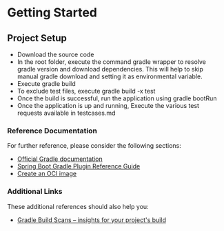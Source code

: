 # Getting Started

## Project Setup

* Download the source code
* In the root folder, execute the command gradle wrapper to resolve gradle version and download dependencies. This will help to skip manual gradle download and setting it as environmental variable.
* Execute gradle build
* To exclude test files, execute gradle build -x test
* Once the build is successful, run the application using gradle bootRun
* Once the application is up and running, Execute the various test requests available in testcases.md

### Reference Documentation
For further reference, please consider the following sections:

* [Official Gradle documentation](https://docs.gradle.org)
* [Spring Boot Gradle Plugin Reference Guide](https://docs.spring.io/spring-boot/docs/2.3.7.RELEASE/gradle-plugin/reference/html/)
* [Create an OCI image](https://docs.spring.io/spring-boot/docs/2.3.7.RELEASE/gradle-plugin/reference/html/#build-image)

### Additional Links
These additional references should also help you:

* [Gradle Build Scans – insights for your project's build](https://scans.gradle.com#gradle)

